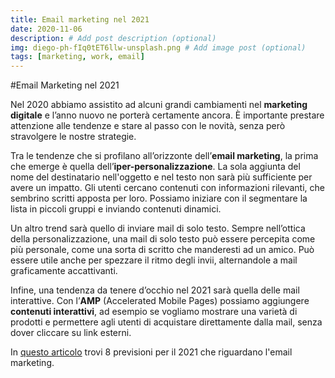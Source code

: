 ```yaml
---
title: Email marketing nel 2021
date: 2020-11-06
description: # Add post description (optional)
img: diego-ph-fIq0tET6llw-unsplash.png # Add image post (optional)
tags: [marketing, work, email]
---
```


#Email Marketing nel 2021

Nel 2020 abbiamo assistito ad alcuni grandi cambiamenti nel **marketing digitale** e l’anno nuovo ne porterà certamente ancora. È importante prestare attenzione alle tendenze e stare al passo con le novità, senza però stravolgere le nostre strategie. 

Tra le tendenze che si profilano all’orizzonte dell’**email marketing**, la prima che emerge è quella dell’**iper-personalizzazione**. La sola aggiunta del nome del destinatario nell'oggetto e nel testo non sarà più sufficiente per avere un impatto. Gli utenti cercano contenuti con informazioni rilevanti, che sembrino scritti apposta per loro. Possiamo iniziare con il segmentare la lista in piccoli gruppi e inviando contenuti dinamici.

Un altro trend sarà quello di inviare mail di solo testo. Sempre nell’ottica della personalizzazione, una mail di solo testo può essere percepita come più personale, come una sorta di scritto che manderesti ad un amico. Può essere utile anche per spezzare il ritmo degli invii, alternandole a mail graficamente accattivanti.

Infine, una tendenza da tenere d’occhio nel 2021 sarà quella delle mail interattive. Con l’**AMP** (Accelerated Mobile Pages) possiamo aggiungere **contenuti interattivi**, ad esempio se vogliamo mostrare una varietà di prodotti e permettere agli utenti di acquistare direttamente dalla mail, senza dover cliccare su link esterni. 

In [questo articolo](https://influencermarketinghub.com/email-marketing-predictions/) trovi 8 previsioni per il 2021 che riguardano l'email marketing.